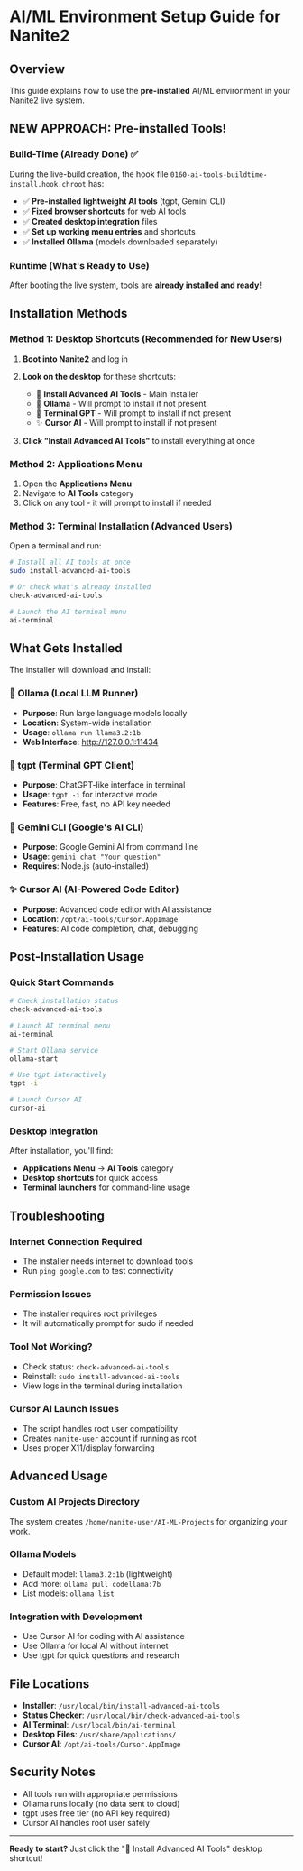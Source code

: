 # AI/ML Environment Setup Guide for Nanite2

## Overview

This guide explains how to use the **pre-installed** AI/ML environment in your Nanite2 live system.

## NEW APPROACH: Pre-installed Tools!

### Build-Time (Already Done) ✅
During the live-build creation, the hook file `0160-ai-tools-buildtime-install.hook.chroot` has:
- ✅ **Pre-installed lightweight AI tools** (tgpt, Gemini CLI)
- ✅ **Fixed browser shortcuts** for web AI tools
- ✅ **Created desktop integration** files
- ✅ **Set up working menu entries** and shortcuts
- ✅ **Installed Ollama** (models downloaded separately)

### Runtime (What's Ready to Use)
After booting the live system, tools are **already installed and ready**!

## Installation Methods

### Method 1: Desktop Shortcuts (Recommended for New Users)

1. **Boot into Nanite2** and log in
2. **Look on the desktop** for these shortcuts:
   - 🚀 **Install Advanced AI Tools** - Main installer
   - 🦙 **Ollama** - Will prompt to install if not present
   - 💬 **Terminal GPT** - Will prompt to install if not present
   - ✨ **Cursor AI** - Will prompt to install if not present

3. **Click "Install Advanced AI Tools"** to install everything at once

### Method 2: Applications Menu

1. Open the **Applications Menu**
2. Navigate to **AI Tools** category
3. Click on any tool - it will prompt to install if needed

### Method 3: Terminal Installation (Advanced Users)

Open a terminal and run:
```bash
# Install all AI tools at once
sudo install-advanced-ai-tools

# Or check what's already installed
check-advanced-ai-tools

# Launch the AI terminal menu
ai-terminal
```

## What Gets Installed

The installer will download and install:

### 🦙 Ollama (Local LLM Runner)
- **Purpose**: Run large language models locally
- **Location**: System-wide installation
- **Usage**: `ollama run llama3.2:1b`
- **Web Interface**: http://127.0.0.1:11434

### 💬 tgpt (Terminal GPT Client)
- **Purpose**: ChatGPT-like interface in terminal
- **Usage**: `tgpt -i` for interactive mode
- **Features**: Free, fast, no API key needed

### 🔹 Gemini CLI (Google's AI CLI)
- **Purpose**: Google Gemini AI from command line
- **Usage**: `gemini chat "Your question"`
- **Requires**: Node.js (auto-installed)

### ✨ Cursor AI (AI-Powered Code Editor)
- **Purpose**: Advanced code editor with AI assistance
- **Location**: `/opt/ai-tools/Cursor.AppImage`
- **Features**: AI code completion, chat, debugging

## Post-Installation Usage

### Quick Start Commands

```bash
# Check installation status
check-advanced-ai-tools

# Launch AI terminal menu
ai-terminal

# Start Ollama service
ollama-start

# Use tgpt interactively
tgpt -i

# Launch Cursor AI
cursor-ai
```

### Desktop Integration

After installation, you'll find:
- **Applications Menu** → **AI Tools** category
- **Desktop shortcuts** for quick access
- **Terminal launchers** for command-line usage

## Troubleshooting

### Internet Connection Required
- The installer needs internet to download tools
- Run `ping google.com` to test connectivity

### Permission Issues
- The installer requires root privileges
- It will automatically prompt for sudo if needed

### Tool Not Working?
- Check status: `check-advanced-ai-tools`
- Reinstall: `sudo install-advanced-ai-tools`
- View logs in the terminal during installation

### Cursor AI Launch Issues
- The script handles root user compatibility
- Creates `nanite-user` account if running as root
- Uses proper X11/display forwarding

## Advanced Usage

### Custom AI Projects Directory
The system creates `/home/nanite-user/AI-ML-Projects` for organizing your work.

### Ollama Models
- Default model: `llama3.2:1b` (lightweight)
- Add more: `ollama pull codellama:7b`
- List models: `ollama list`

### Integration with Development
- Use Cursor AI for coding with AI assistance
- Use Ollama for local AI without internet
- Use tgpt for quick questions and research

## File Locations

- **Installer**: `/usr/local/bin/install-advanced-ai-tools`
- **Status Checker**: `/usr/local/bin/check-advanced-ai-tools`
- **AI Terminal**: `/usr/local/bin/ai-terminal`
- **Desktop Files**: `/usr/share/applications/`
- **Cursor AI**: `/opt/ai-tools/Cursor.AppImage`

## Security Notes

- All tools run with appropriate permissions
- Ollama runs locally (no data sent to cloud)
- tgpt uses free tier (no API key required)
- Cursor AI handles root user safely

---

**Ready to start?** Just click the "🚀 Install Advanced AI Tools" desktop shortcut!
